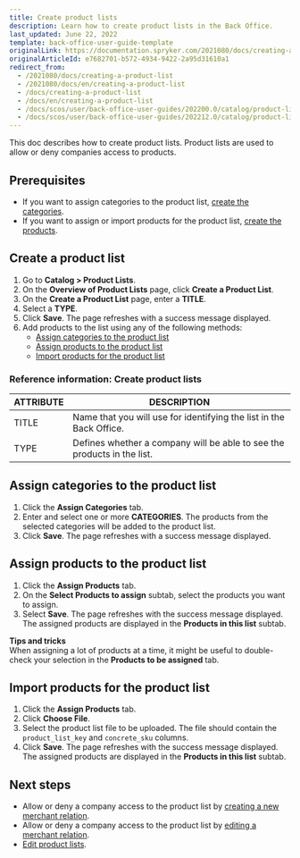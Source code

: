 ```yaml
---
title: Create product lists
description: Learn how to create product lists in the Back Office.
last_updated: June 22, 2022
template: back-office-user-guide-template
originalLink: https://documentation.spryker.com/2021080/docs/creating-a-product-list
originalArticleId: e7682701-b572-4934-9422-2a95d31610a1
redirect_from:
  - /2021080/docs/creating-a-product-list
  - /2021080/docs/en/creating-a-product-list
  - /docs/creating-a-product-list
  - /docs/en/creating-a-product-list
  - /docs/scos/user/back-office-user-guides/202200.0/catalog/product-lists/creating-product-lists.html
  - /docs/scos/user/back-office-user-guides/202212.0/catalog/product-lists/creating-product-lists.html  
---
```


This doc describes how to create product lists. Product lists are used to allow or deny companies access to products.

## Prerequisites

* If you want to assign categories to the product list, [create the categories](/docs/pbc/all/product-information-management/{{page.version}}/manage-in-the-back-office/category/create-categories.html).
* If you want to assign or import products for the product list, [create the products](/docs/pbc/all/product-information-management/{{page.version}}/manage-in-the-back-office/products/manage-product-variants/add-product-alternatives.html).

## Create a product list

1. Go to **Catalog&nbsp;<span aria-label="and then">></span> Product Lists**.
2. On the **Overview of Product Lists** page, click **Create a Product List**.
3. On the **Create a Product List** page, enter a **TITLE**.
4. Select a **TYPE**.
5. Click **Save**.
    The page refreshes with a success message displayed.
6. Add products to the list using any of the following methods:
    * [Assign categories to the product list](#assign-categories-to-the-product-list)
    * [Assign products to the product list](#assign-products-to-the-product-list)
    * [Import products for the product list](#import-products-for-the-product-list)

### Reference information: Create product lists

| ATTRIBUTE | DESCRIPTION |
|-|-|
| TITLE | Name that you will use for identifying the list in the Back Office. |
| TYPE | Defines whether a company will be able to see the products in the list. |

## Assign categories to the product list

1. Click the **Assign Categories** tab.
2. Enter and select one or more **CATEGORIES**.
    The products from the selected categories will be added to the product list.
3. Click **Save**.
    The page refreshes with a success message displayed.

## Assign products to the product list

1. Click the **Assign Products** tab.
2. On the **Select Products to assign** subtab, select the products you want to assign.
3. Select **Save**.
    The page refreshes with the success message displayed. The assigned products are displayed in the **Products in this list** subtab.

**Tips and tricks**
<br> When assigning a lot of products at a time, it might be useful to double-check your selection in the **Products to be assigned** tab.

## Import products for the product list

1. Click the **Assign Products** tab.
2. Click **Choose File**.
3. Select the product list file to be uploaded. The file should contain the `product_list_key` and `concrete_sku` columns.
4. Click **Save**.
    The page refreshes with the success message displayed. The assigned products are displayed in the **Products in this list** subtab.    


## Next steps

* Allow or deny a company access to the product list by [creating a new merchant relation](/docs/scos/user/back-office-user-guides/{{page.version}}/regular-shop/manage-in-the-back-office/create-merchant-relations.html).
* Allow or deny a company access to the product list by [editing a merchant relation](/docs/pbc/all/merchant-management/{{page.version}}/regular-shop/manage-in-the-back-office/edit-merchant-relations.html).
* [Edit product lists](/docs/pbc/all/product-information-management/{{page.version}}/manage-in-the-back-office/product-lists/edit-product-lists.html).
